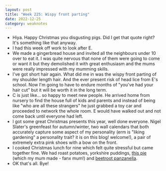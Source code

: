 ```yaml
---
layout: post
title: "Week 225: Wispy front parting"
date: 2022-12-25
category: weaknotes
---
```

* Hiya. Happy Christmas you disgusting pigs. Did I get that quote right? It's something like that anyway.
* I had this week off work to look after E.
* We made a gingerbread house and invited all the neighbours under 10 over to eat it. I was quite nervous that none of them were going to come or want it but they demolished it with great enthusiasm and the mums were really impressed with my mumming skills.
* I've got short hair again. What did me in was the wispy front parting of my shoulder length hair. And the ever present risk of head lice from E's school. Now I'm going to have to endure months of "you've had your hair cut" but it will be worth it in the long term.
* C is just like... so happy to meet new people. He arrived home from nursery to find the house full of kids and parents and instead of being like "who are all these strangers" he just grabbed a toy car and proceeded to network the whole room. E would have walked out and not come back until everyone had left.
* I got some great Christmas presents this year, well done everyone. Nigel Slater's greenfeast for autumn/winter, two wall calendars that both accurately capture some aspect of my personality (erm is "liking gardening" a personality trait? it is on this blog! welcome!), a pair of extremely extra pink shoes with a bow on the front.
* I cooked Christmas lunch for nine which felt quite stressful but came together fine. We had roast potatoes, yorkshire puddings, [this pie](https://www.bbcgoodfood.com/recipes/moroccan-spiced-pie) (which my mum made - fanx mum!) and [beetroot panzanella](https://www.eatyourbooks.com/library/recipes/1400780/autumn-roasted-root-panzanella).
* OK that's all. Bye!
